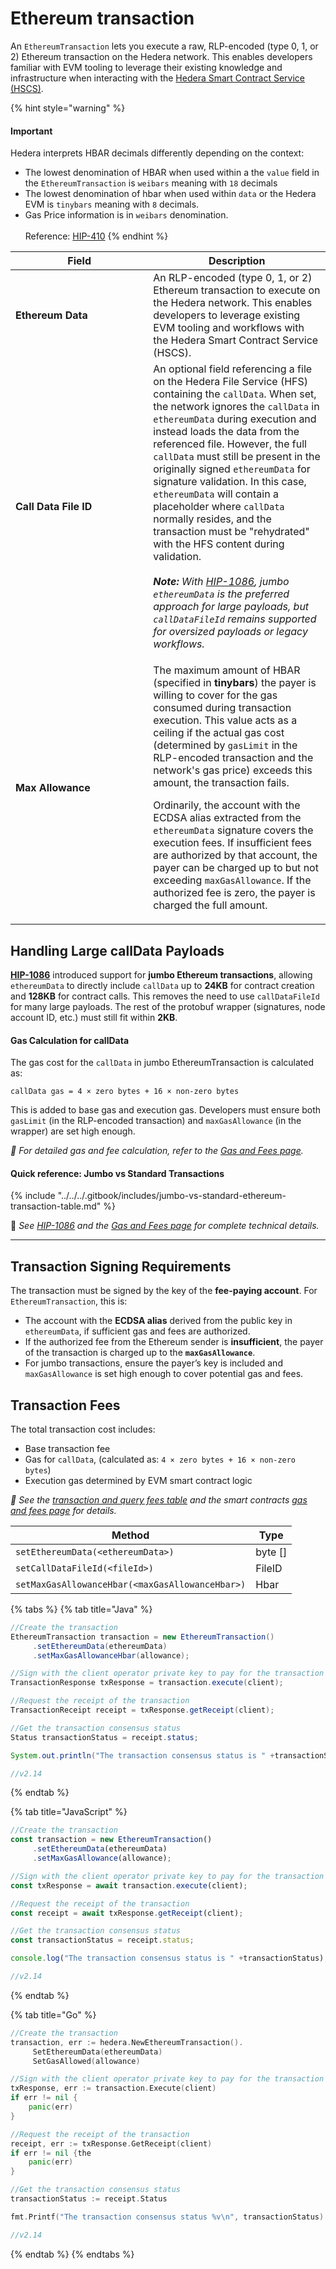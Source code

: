 # Ethereum transaction

An `EthereumTransaction` lets you execute a raw, RLP-encoded (type 0, 1, or 2) Ethereum transaction on the Hedera network. This enables developers familiar with EVM tooling to leverage their existing knowledge and infrastructure when interacting with the [Hedera Smart Contract Service (HSCS)](../../../readme/tutorials/smart-contracts/).

{% hint style="warning" %}
#### **Important**

Hedera interprets HBAR decimals differently depending on the context:

* The lowest denomination of HBAR when used within a the `value` field in the `EthereumTransaction` is `weibars` meaning with `18` decimals
* The lowest denomination of hbar when used within `data` or the Hedera EVM is `tinybars` meaning with `8` decimals.
* Gas Price information is in `weibars` denomination.\
  \
  Reference: [HIP-410](https://hips.hedera.com/hip/hip-410)
{% endhint %}

<table><thead><tr><th width="204.27520751953125">Field</th><th>Description</th></tr></thead><tbody><tr><td><strong>Ethereum Data</strong></td><td>An RLP-encoded (type 0, 1, or 2) Ethereum transaction to execute on the Hedera network. This enables developers to leverage existing EVM tooling and workflows with the Hedera Smart Contract Service (HSCS).</td></tr><tr><td><strong>Call Data File ID</strong></td><td>An optional field referencing a file on the Hedera File Service (HFS) containing the <code>callData</code>. When set, the network ignores the <code>callData</code> in <code>ethereumData</code> during execution and instead loads the data from the referenced file. However, the full <code>callData</code> must still be present in the originally signed <code>ethereumData</code> for signature validation. In this case, <code>ethereumData</code> will contain a placeholder where <code>callData</code> normally resides, and the transaction must be "rehydrated" with the HFS content during validation.<br><br><em><strong>Note:</strong> With</em> <a href="https://hips.hedera.com/hip/hip-1086"><em>HIP-1086</em></a><em>, jumbo <code>ethereumData</code> is the preferred approach for large payloads, but <code>callDataFileId</code> remains supported for oversized payloads or legacy workflows.</em></td></tr><tr><td><strong>Max Allowance</strong></td><td><p>The maximum amount of HBAR (specified in <strong>tinybars</strong>) the payer is willing to cover for the gas consumed during transaction execution. This value acts as a ceiling if the actual gas cost (determined by <code>gasLimit</code> in the RLP-encoded transaction and the network's gas price) exceeds this amount, the transaction fails.<br></p><p>Ordinarily, the account with the ECDSA alias extracted from the <code>ethereumData</code> signature covers the execution fees. If insufficient fees are authorized by that account, the payer can be charged up to but not exceeding <code>maxGasAllowance</code>. If the authorized fee is zero, the payer is charged the full amount.</p></td></tr></tbody></table>

## Handling Large callData Payloads

[**HIP-1086**](https://hips.hedera.com/hip/hip-1086) introduced support for **jumbo Ethereum transactions**, allowing `ethereumData` to directly include `callData` up to **24KB** for contract creation and **128KB** for contract calls. This removes the need to use `callDataFileId` for many large payloads. The rest of the protobuf wrapper (signatures, node account ID, etc.) must still fit within **2KB**.

#### Gas Calculation for callData

The gas cost for the `callData` in jumbo EthereumTransaction is calculated as:

```
callData gas = 4 × zero bytes + 16 × non-zero bytes
```

This is added to base gas and execution gas. Developers must ensure both `gasLimit` (in the RLP-encoded transaction) and `maxGasAllowance` (in the wrapper) are set high enough.

_📣 For detailed gas and fee calculation, refer to the_ [_Gas and Fees page_](../../../core-concepts/smart-contracts/gas-and-fees.md#gas-for-jumbo-transactions)_._&#x20;

#### **Quick reference: Jumbo vs Standard Transactions**

{% include "../../../.gitbook/includes/jumbo-vs-standard-ethereum-transaction-table.md" %}

📣 _See_ [_HIP-1086_](https://hips.hedera.com/hip/hip-1086) _and the_ [_Gas and Fees page_](../../../core-concepts/smart-contracts/gas-and-fees.md#gas-schedule-and-fee-calculation) _for complete technical details._

***

## **Transaction Signing Requirements**

The transaction must be signed by the key of the **fee-paying account**. For `EthereumTransaction`, this is:

* The account with the **ECDSA alias** derived from the public key in `ethereumData`, if sufficient gas and fees are authorized.
* If the authorized fee from the Ethereum sender is **insufficient**, the payer of the transaction is charged up to the **`maxGasAllowance`**.
* For jumbo transactions, ensure the payer’s key is included and `maxGasAllowance` is set high enough to cover potential gas and fees.

## **Transaction Fees**

The total transaction cost includes:

* Base transaction fee
* Gas for `callData`, (calculated as: `4 × zero bytes + 16 × non-zero bytes`)
* Execution gas determined by EVM smart contract logic

_📣 See the_ [_transaction and query fees table_](../../../networks/mainnet/fees/#transaction-and-query-fees) _and the smart contracts_ [_gas and fees page_](../../../core-concepts/smart-contracts/gas-and-fees.md) _for details._

| Method                                          | Type     |
| ----------------------------------------------- | -------- |
| `setEthereumData(<ethereumData>)`               | byte \[] |
| `setCallDataFileId(<fileId>)`                   | FileID   |
| `setMaxGasAllowanceHbar(<maxGasAllowanceHbar>)` | Hbar     |

{% tabs %}
{% tab title="Java" %}
```java
//Create the transaction
EthereumTransaction transaction = new EthereumTransaction()
     .setEthereumData(ethereumData)
     .setMaxGasAllowanceHbar(allowance);

//Sign with the client operator private key to pay for the transaction and submit the query to a Hedera network
TransactionResponse txResponse = transaction.execute(client);

//Request the receipt of the transaction
TransactionReceipt receipt = txResponse.getReceipt(client);

//Get the transaction consensus status
Status transactionStatus = receipt.status;

System.out.println("The transaction consensus status is " +transactionStatus);

//v2.14
```
{% endtab %}

{% tab title="JavaScript" %}
```javascript
//Create the transaction
const transaction = new EthereumTransaction()
     .setEthereumData(ethereumData)
     .setMaxGasAllowance(allowance);

//Sign with the client operator private key to pay for the transaction and submit the query to a Hedera network
const txResponse = await transaction.execute(client);

//Request the receipt of the transaction
const receipt = await txResponse.getReceipt(client);

//Get the transaction consensus status
const transactionStatus = receipt.status;

console.log("The transaction consensus status is " +transactionStatus);

//v2.14
```
{% endtab %}

{% tab title="Go" %}
```go
//Create the transaction
transaction, err := hedera.NewEthereumTransaction().
     SetEthereumData(ethereumData)
     SetGasAllowed(allowance)

//Sign with the client operator private key to pay for the transaction and submit the query to a Hedera network
txResponse, err := transaction.Execute(client)
if err != nil {
	panic(err)
}

//Request the receipt of the transaction
receipt, err := txResponse.GetReceipt(client)
if err != nil {the 
	panic(err)
}

//Get the transaction consensus status
transactionStatus := receipt.Status

fmt.Printf("The transaction consensus status %v\n", transactionStatus)

//v2.14
```
{% endtab %}
{% endtabs %}
